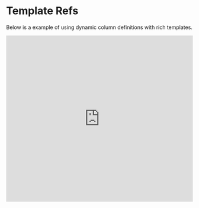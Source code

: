 # Template Refs

Below is a example of using dynamic column definitions with rich templates.

<iframe width="100%" height="450" frameborder="0" src="https://embed.plnkr.co/mIBvbIU5xvmGKHlmXz6X?show=preview&autoCloseSidebar=true" />

